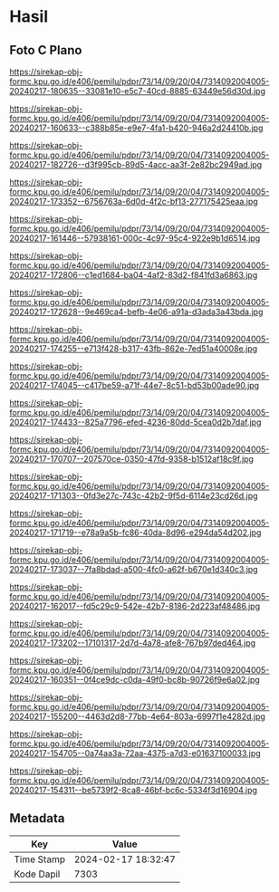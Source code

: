 # Hasil

## Foto C Plano

https://sirekap-obj-formc.kpu.go.id/e406/pemilu/pdpr/73/14/09/20/04/7314092004005-20240217-180635--33081e10-e5c7-40cd-8885-63449e56d30d.jpg

https://sirekap-obj-formc.kpu.go.id/e406/pemilu/pdpr/73/14/09/20/04/7314092004005-20240217-160633--c388b85e-e9e7-4fa1-b420-946a2d24410b.jpg

https://sirekap-obj-formc.kpu.go.id/e406/pemilu/pdpr/73/14/09/20/04/7314092004005-20240217-182726--d3f995cb-89d5-4acc-aa3f-2e82bc2949ad.jpg

https://sirekap-obj-formc.kpu.go.id/e406/pemilu/pdpr/73/14/09/20/04/7314092004005-20240217-173352--6756763a-6d0d-4f2c-bf13-277175425eaa.jpg

https://sirekap-obj-formc.kpu.go.id/e406/pemilu/pdpr/73/14/09/20/04/7314092004005-20240217-161446--57938161-000c-4c97-95c4-922e9b1d6514.jpg

https://sirekap-obj-formc.kpu.go.id/e406/pemilu/pdpr/73/14/09/20/04/7314092004005-20240217-172806--c1ed1684-ba04-4af2-83d2-f841fd3a6863.jpg

https://sirekap-obj-formc.kpu.go.id/e406/pemilu/pdpr/73/14/09/20/04/7314092004005-20240217-172628--9e469ca4-befb-4e06-a91a-d3ada3a43bda.jpg

https://sirekap-obj-formc.kpu.go.id/e406/pemilu/pdpr/73/14/09/20/04/7314092004005-20240217-174255--e713f428-b317-43fb-862e-7ed51a40008e.jpg

https://sirekap-obj-formc.kpu.go.id/e406/pemilu/pdpr/73/14/09/20/04/7314092004005-20240217-174045--c417be59-a71f-44e7-8c51-bd53b00ade90.jpg

https://sirekap-obj-formc.kpu.go.id/e406/pemilu/pdpr/73/14/09/20/04/7314092004005-20240217-174433--825a7796-efed-4236-80dd-5cea0d2b7daf.jpg

https://sirekap-obj-formc.kpu.go.id/e406/pemilu/pdpr/73/14/09/20/04/7314092004005-20240217-170707--207570ce-0350-47fd-9358-b1512af18c9f.jpg

https://sirekap-obj-formc.kpu.go.id/e406/pemilu/pdpr/73/14/09/20/04/7314092004005-20240217-171303--0fd3e27c-743c-42b2-9f5d-6114e23cd26d.jpg

https://sirekap-obj-formc.kpu.go.id/e406/pemilu/pdpr/73/14/09/20/04/7314092004005-20240217-171719--e78a9a5b-fc86-40da-8d96-e294da54d202.jpg

https://sirekap-obj-formc.kpu.go.id/e406/pemilu/pdpr/73/14/09/20/04/7314092004005-20240217-173037--7fa8bdad-a500-4fc0-a62f-b670e1d340c3.jpg

https://sirekap-obj-formc.kpu.go.id/e406/pemilu/pdpr/73/14/09/20/04/7314092004005-20240217-162017--fd5c29c9-542e-42b7-8186-2d223af48486.jpg

https://sirekap-obj-formc.kpu.go.id/e406/pemilu/pdpr/73/14/09/20/04/7314092004005-20240217-173202--17101317-2d7d-4a78-afe8-767b97ded464.jpg

https://sirekap-obj-formc.kpu.go.id/e406/pemilu/pdpr/73/14/09/20/04/7314092004005-20240217-160351--0f4ce9dc-c0da-49f0-bc8b-90726f9e6a02.jpg

https://sirekap-obj-formc.kpu.go.id/e406/pemilu/pdpr/73/14/09/20/04/7314092004005-20240217-155200--4463d2d8-77bb-4e64-803a-6997f1e4282d.jpg

https://sirekap-obj-formc.kpu.go.id/e406/pemilu/pdpr/73/14/09/20/04/7314092004005-20240217-154705--0a74aa3a-72aa-4375-a7d3-e01637100033.jpg

https://sirekap-obj-formc.kpu.go.id/e406/pemilu/pdpr/73/14/09/20/04/7314092004005-20240217-154311--be5739f2-8ca8-46bf-bc6c-5334f3d16904.jpg


## Metadata

| Key        | Value               |
| ---------- | ------------------- |
| Time Stamp | 2024-02-17 18:32:47 |
| Kode Dapil | 7303                |



